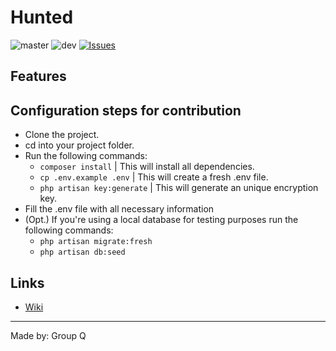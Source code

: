 # Hunted
![master](https://img.shields.io/github/workflow/status/lderkzen/SOPROJ11Q/Laravel/dev?label=master)
![dev](https://img.shields.io/github/workflow/status/lderkzen/SOPROJ11Q/Laravel/dev?label=dev)
[![Issues](https://img.shields.io/github/issues/lderkzen/SOPROJ11Q)](https://github.com/lderkzen/SOPROJ11Q/issues)

## Features


## Configuration steps for contribution
- Clone the project.
- cd into your project folder.
- Run the following commands:
  - `composer install` | This will install all dependencies.
  - `cp .env.example .env` | This will create a fresh .env file.
  - `php artisan key:generate` | This will generate an unique encryption key.
- Fill the .env file with all necessary information
- (Opt.) If you're using a local database for testing purposes run the following commands:
  - `php artisan migrate:fresh`
  - `php artisan db:seed`


## Links
- [Wiki](https://github.com/lderkzen/SOPROJ11Q/wiki)


---
Made by: Group Q
